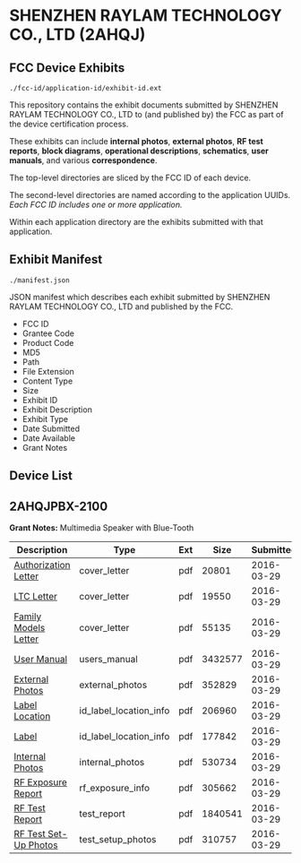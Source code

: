 # SHENZHEN RAYLAM TECHNOLOGY CO., LTD (2AHQJ)
## FCC Device Exhibits

```
./fcc-id/application-id/exhibit-id.ext
```

This repository contains the exhibit documents submitted by SHENZHEN RAYLAM TECHNOLOGY CO., LTD to (and published by) the FCC as part of the device certification process.

These exhibits can include **internal photos**, **external photos**, **RF test reports**, **block diagrams**, **operational descriptions**, **schematics**, **user manuals**, and various **correspondence**.

The top-level directories are sliced by the FCC ID of each device.

The second-level directories are named according to the application UUIDs. *Each FCC ID includes one or more application.*

Within each application directory are the exhibits submitted with that application. 

## Exhibit Manifest

```
./manifest.json
```

JSON manifest which describes each exhibit submitted by SHENZHEN RAYLAM TECHNOLOGY CO., LTD and published by the FCC.

- FCC ID
- Grantee Code
- Product Code
- MD5
- Path
- File Extension
- Content Type
- Size
- Exhibit ID
- Exhibit Description
- Exhibit Type
- Date Submitted
- Date Available
- Grant Notes

## Device List
## 2AHQJPBX-2100
**Grant Notes:** Multimedia Speaker with Blue-Tooth

| Description | Type | Ext | Size | Submitted | Available |
| ----------- | ---- | --- | ---- | --------- | --------- |
| [Authorization Letter](2AHQJPBX-2100/a0a8b187fa10e26d1000dbbe60f3a6e3/2943908.pdf) | cover_letter | pdf | 20801 | 2016-03-29 | 2016-03-29 |
| [LTC Letter](2AHQJPBX-2100/a0a8b187fa10e26d1000dbbe60f3a6e3/2943909.pdf) | cover_letter | pdf | 19550 | 2016-03-29 | 2016-03-29 |
| [Family Models Letter](2AHQJPBX-2100/a0a8b187fa10e26d1000dbbe60f3a6e3/2943910.pdf) | cover_letter | pdf | 55135 | 2016-03-29 | 2016-03-29 |
| [User Manual](2AHQJPBX-2100/a0a8b187fa10e26d1000dbbe60f3a6e3/2943918.pdf) | users_manual | pdf | 3432577 | 2016-03-29 | 2016-03-29 |
| [External Photos](2AHQJPBX-2100/a0a8b187fa10e26d1000dbbe60f3a6e3/2943911.pdf) | external_photos | pdf | 352829 | 2016-03-29 | 2016-03-29 |
| [Label Location](2AHQJPBX-2100/a0a8b187fa10e26d1000dbbe60f3a6e3/2943912.pdf) | id_label_location_info | pdf | 206960 | 2016-03-29 | 2016-03-29 |
| [Label](2AHQJPBX-2100/a0a8b187fa10e26d1000dbbe60f3a6e3/2943913.pdf) | id_label_location_info | pdf | 177842 | 2016-03-29 | 2016-03-29 |
| [Internal Photos](2AHQJPBX-2100/a0a8b187fa10e26d1000dbbe60f3a6e3/2943914.pdf) | internal_photos | pdf | 530734 | 2016-03-29 | 2016-03-29 |
| [RF Exposure Report](2AHQJPBX-2100/a0a8b187fa10e26d1000dbbe60f3a6e3/2943916.pdf) | rf_exposure_info | pdf | 305662 | 2016-03-29 | 2016-03-29 |
| [RF Test Report](2AHQJPBX-2100/a0a8b187fa10e26d1000dbbe60f3a6e3/2943943.pdf) | test_report | pdf | 1840541 | 2016-03-29 | 2016-03-29 |
| [RF Test Set-Up Photos](2AHQJPBX-2100/a0a8b187fa10e26d1000dbbe60f3a6e3/2943944.pdf) | test_setup_photos | pdf | 310757 | 2016-03-29 | 2016-03-29 |
